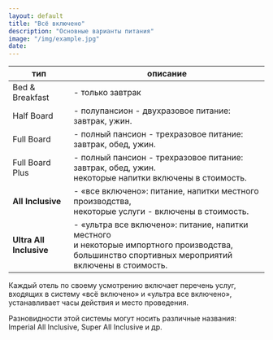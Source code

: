 ```yaml
---
layout: default
title: "Всё включено"
description: "Основные варианты питания"
image: "/img/example.jpg"
date: 
---
```


тип                     | описание
----------------------- | -----------------------------------------------------------
Bed &amp; Breakfast     | - только завтрак 
Half Board              | - полупансион - двухразовое питание: завтрак, ужин. 
Full Board              | - полный пансион - трехразовое питание: завтрак, обед, ужин. 
Full Board Plus         | - полный пансион - трехразовое питание: завтрак, обед, ужин.<br> некоторые напитки включены в стоимость. 
**All Inclusive**       | - «все включено»: питание, напитки местного производства,<br> некоторые услуги - включены в стоимость. 
**Ultra All Inclusive** | - «ультра все включено»: питание, напитки местного<br> и некоторые импортного производства, большинство спортивных мероприятий<br> включены в стоимость.

Каждый отель по своему усмотрению включает перечень услуг, входящих в систему «всё включено» и  «ультра все включено», устанавливает часы действия и место проведения.

Разновидности этой системы могут носить различные названия: Imperial All Inclusive, Super All Inclusive и др.

